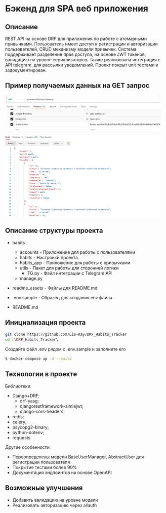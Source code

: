 # Бэкенд для SPA веб приложения

## Описание
REST API на основе DRF для приложения по работе с атомарными привычками.
Пользователь имеет доступ к регистрации и авторизации пользователей, CRUD механизму
модели привычек. Система поддерживает разделение прав доступа, на основе JWT токенов,
валидацию на уровне сериализаторов.
Также реализована интеграция с API telegram, для рассылки уведомлений.
Проект покрыт unit тестами и задокументирован.

## Пример получаемых данных на GET запрос
![example1.png](readme_assets%2Fexample1.png)

## Описание структуры проекта
* habits
  - accounts - Приложение для работы с пользователями
  - habits - Настройки проекта
  - habits_app - Приложение для работы с привычками
  - utils - Пакет для работы для сторонней логики
    - TG.py - Файл интеграции с Telegram API
  - manage.py

* readme_assets - Файлы для README.md
* .env.sample - Образец для создания env файла
* README.md

## Инициализация проекта

  ```sh
  git clone https://github.com/Lio-Kay/DRF_Habits_Tracker
  cd .\DRF_Habits_Tracker\
  ```

Создайте файл .env рядом с .env.sample и заполните его

  ```sh
  $ docker-compose up -d --build
  ```

## Технологии в проекте
Библиотеки:
* Django+DRF;
  - drf-yasg;
  - djangorestframework-simlejwt;
  - django-cors-headers;
* redis;
* celery;
* psycopg2-binary;
* python-dotenv;
* requests.

Другие особенности:
* Переопределены модели BaseUserManager, AbstractUser для регистрации пользователя
* Покрытие тестами более 90%
* Документация эндпоинтов на основе OpenAPI

## Возможные улучшения
* Добавить валидацию на уровне модели
* Реализовать авторизацию через allauth